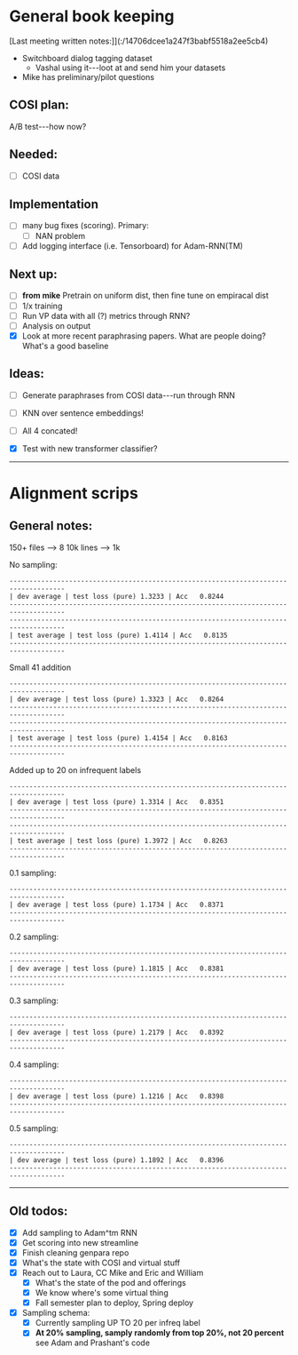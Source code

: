 # General book keeping


[Last meeting written notes:]](:/14706dcee1a247f3babf5518a2ee5cb4)
- Switchboard dialog tagging dataset
	- Vashal using it---loot at and send him your datasets
- Mike has preliminary/pilot questions

## COSI plan:
A/B test---how now?

## Needed:
- [ ] COSI data

## Implementation
- [ ] many bug fixes (scoring). Primary:
	- [ ] NAN problem
- [ ] Add logging interface (i.e. Tensorboard) for Adam-RNN(TM)

## Next up:
- [ ] **from mike** Pretrain on uniform dist, then fine tune on empiracal dist
- [ ] 1/x training
- [ ] Run VP data with all (?) metrics through RNN?
- [ ] Analysis on output
- [x] Look at more recent paraphrasing papers. What are people doing? What's a good baseline

## Ideas:
- [ ] Generate paraphrases from COSI data---run through RNN
- [ ] KNN over sentence embeddings!
- [ ] All 4 concated!
- [x] Test with new transformer classifier?


__________________
# Alignment scrips

## General notes:
150+ files --> 8
10k lines --> 1k

No sampling:
```
------------------------------------------------------------------------------------
| dev average | test loss (pure) 1.3233 | Acc   0.8244
------------------------------------------------------------------------------------
------------------------------------------------------------------------------------
| test average | test loss (pure) 1.4114 | Acc   0.8135
------------------------------------------------------------------------------------
```
Small 41 addition
```
------------------------------------------------------------------------------------
| dev average | test loss (pure) 1.3323 | Acc   0.8264
------------------------------------------------------------------------------------
------------------------------------------------------------------------------------
| test average | test loss (pure) 1.4154 | Acc   0.8163
------------------------------------------------------------------------------------
```
Added up to 20 on infrequent labels
```
------------------------------------------------------------------------------------
| dev average | test loss (pure) 1.3314 | Acc   0.8351
------------------------------------------------------------------------------------
------------------------------------------------------------------------------------
| test average | test loss (pure) 1.3972 | Acc   0.8263
------------------------------------------------------------------------------------
```

0.1 sampling:
```
------------------------------------------------------------------------------------
| dev average | test loss (pure) 1.1734 | Acc   0.8371
------------------------------------------------------------------------------------
```
0.2 sampling:
```
------------------------------------------------------------------------------------
| dev average | test loss (pure) 1.1815 | Acc   0.8381
------------------------------------------------------------------------------------
```
0.3 sampling:
```
------------------------------------------------------------------------------------
| dev average | test loss (pure) 1.2179 | Acc   0.8392
------------------------------------------------------------------------------------
```
0.4 sampling:
```
------------------------------------------------------------------------------------
| dev average | test loss (pure) 1.1216 | Acc   0.8398
------------------------------------------------------------------------------------
```
0.5 sampling:
```
------------------------------------------------------------------------------------
| dev average | test loss (pure) 1.1892 | Acc   0.8396
------------------------------------------------------------------------------------
```
___
## Old todos:
- [x] Add sampling to Adam^tm RNN
- [x] Get scoring into new streamline
- [x] Finish cleaning genpara repo
- [x] What's the state with COSI and virtual stuff
- [x] Reach out to Laura, CC Mike and Eric and William
	- [x] What's the state of the pod and offerings
	- [x] We know where's some virtual thing
	- [x] Fall semester plan to deploy, Spring deploy
- [x] Sampling schema:
	- [x] Currently sampling UP TO 20 per infreq label
	- [x] **At 20% sampling, samply randomly from top 20%, not 20 percent** see Adam and Prashant's code
